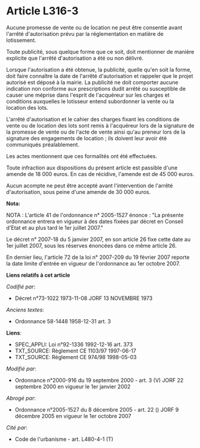 # Article L316-3

Aucune promesse de vente ou de location ne peut être consentie avant l'arrêté d'autorisation prévu par la réglementation en
matière de lotissement.

Toute publicité, sous quelque forme que ce soit, doit mentionner de manière explicite que l'arrêté d'autorisation a été ou
non délivré.

Lorsque l'autorisation a été obtenue, la publicité, quelle qu'en soit la forme, doit faire connaître la date de l'arrêté
d'autorisation et rappeler que le projet autorisé est déposé à la mairie. La publicité ne doit comporter aucune indication
non conforme aux prescriptions dudit arrêté ou susceptible de causer une méprise dans l'esprit de l'acquéreur sur les charges
et conditions auxquelles le lotisseur entend subordonner la vente ou la location des lots.

L'arrêté d'autorisation et le cahier des charges fixant les conditions de vente ou de location des lots sont remis à
l'acquéreur lors de la signature de la promesse de vente ou de l'acte de vente ainsi qu'au preneur lors de la signature des
engagements de location ; ils doivent leur avoir été communiqués préalablement.

Les actes mentionnent que ces formalités ont été effectuées.

Toute infraction aux dispositions du présent article est passible d'une amende de 18 000 euros. En cas de récidive, l'amende
est de 45 000 euros.

Aucun acompte ne peut être accepté avant l'intervention de l'arrêté d'autorisation, sous peine d'une amende de 30 000 euros.

**Nota:**

NOTA : L'article 41 de l'ordonnance n° 2005-1527 énonce : "La présente ordonnance entrera en vigueur à des dates fixées par
décret en Conseil d'Etat et au plus tard le 1er juillet 2007."

Le décret n° 2007-18 du 5 janvier 2007, en son article 26 fixe cette date au 1er juillet 2007, sous les réserves énoncées
dans ce même article 26.

En dernier lieu, l'article 72 de la loi n° 2007-209 du 19 février 2007 reporte la date limite d'entrée en vigueur de
l'ordonnance au 1er octobre 2007.

**Liens relatifs à cet article**

_Codifié par_:

  - Décret n°73-1022 1973-11-08 JORF 13 NOVEMBRE 1973

_Anciens textes_:

  - Ordonnance 58-1448 1958-12-31 art. 3

**Liens**:

  - SPEC_APPLI: Loi n°92-1336 1992-12-16 art. 373
  - TXT_SOURCE: Règlement CE 1103/97 1997-06-17
  - TXT_SOURCE: Règlement CE 974/98 1998-05-03

_Modifié par_:

  - Ordonnance n°2000-916 du 19 septembre 2000 - art. 3 (V) JORF 22 septembre 2000 en vigueur le 1er janvier 2002

_Abrogé par_:

  - Ordonnance n°2005-1527 du 8 décembre 2005 - art. 22 () JORF 9 décembre 2005 en vigueur le 1er octobre 2007

_Cité par_:

  - Code de l'urbanisme - art. L480-4-1 (T)
